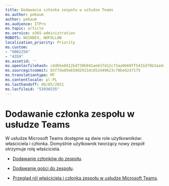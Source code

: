 ```yaml
---
title: Dodawanie członka zespołu w usłudze Teams
ms.author: pebaum
author: pebaum
ms.audience: ITPro
ms.topic: article
ms.service: o365-administration
ROBOTS: NOINDEX, NOFOLLOW
localization_priority: Priority
ms.custom:
- "9002256"
- "4359"
ms.assetid: ''
ms.openlocfilehash: c4d65e0d12bd730b841ae61fd12c73aa9b60ff5431df8b3aadc9c5cead6d71f6
ms.sourcegitcommit: b5f7da89a650d2915dc652449623c78be6247175
ms.translationtype: MT
ms.contentlocale: pl-PL
ms.lasthandoff: 08/05/2021
ms.locfileid: "53936535"
---
```

# <a name="add-a-member-to-teams"></a>Dodawanie członka zespołu w usłudze Teams

W usłudze Microsoft Teams dostępne są dwie role użytkowników: właściciela i członka. Domyślnie użytkownik tworzący nowy zespół otrzymuje rolę właściciela.

- [Dodawanie członków do zespołu](https://support.office.com/article/add-members-to-a-team-in-teams-aff2249d-b456-4bc3-81e7-52327b6b38e9).

- [Dodawanie gości do zespołu](https://support.office.com/article/Add-guests-to-a-team-in-Teams-fccb4fa6-f864-4508-bdde-256e7384a14f).

- [Przegląd ról właściciela i członka zespołu w usłudze Microsoft Teams](https://docs.microsoft.com/microsoftteams/assign-roles-permissions).
